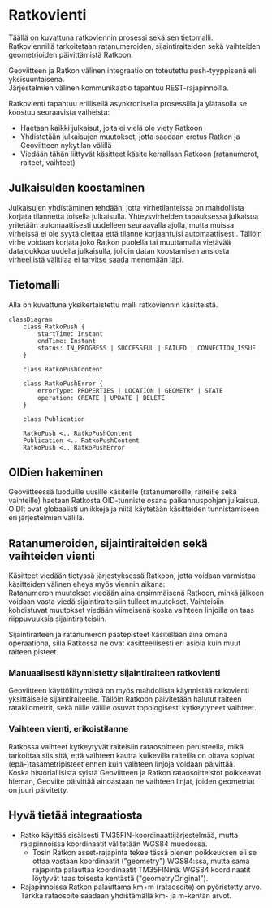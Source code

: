 # Ratkovienti
Täällä on kuvattuna ratkoviennin prosessi sekä sen tietomalli.  
Ratkoviennillä tarkoitetaan ratanumeroiden, sijaintiraiteiden sekä vaihteiden geometrioiden päivittämistä Ratkoon.

Geoviitteen ja Ratkon välinen integraatio on toteutettu push-tyyppisenä eli yksisuuntaisena.  
Järjestelmien välinen kommunikaatio tapahtuu REST-rajapinnoilla. 

Ratkovienti tapahtuu erillisellä asynkronisella prosessilla ja ylätasolla se koostuu seuraavista vaiheista:
- Haetaan kaikki julkaisut, joita ei vielä ole viety Ratkoon
- Yhdistetään julkaisujen muutokset, jotta saadaan erotus Ratkon ja Geoviitteen nykytilan välillä
- Viedään tähän liittyvät käsitteet käsite kerrallaan Ratkoon (ratanumerot, raiteet, vaihteet)


## Julkaisuiden koostaminen
Julkaisujen yhdistäminen tehdään, jotta virhetilanteissa on mahdollista korjata tilannetta toisella julkaisulla.
Yhteysvirheiden tapauksessa julkaisua yritetään automaattisesti uudelleen seuraavalla ajolla, mutta muissa virheissä ei
ole syytä olettaa että tilanne korjaantuisi automaattisesti. Tällöin virhe voidaan korjata joko Ratkon puolella tai
muuttamalla vietävää datajoukkoa uudella julkaisulla, jolloin datan koostamisen ansiosta virheellistä välitilaa ei
tarvitse saada menemään läpi.


## Tietomalli
Alla on kuvattuna yksikertaistettu malli ratkoviennin käsitteistä.

```mermaid
classDiagram 
    class RatkoPush {
        startTime: Instant
        endTime: Instant
        status: IN_PROGRESS | SUCCESSFUL | FAILED | CONNECTION_ISSUE
    }
    
    class RatkoPushContent
    
    class RatkoPushError {
        errorType: PROPERTIES | LOCATION | GEOMETRY | STATE
        operation: CREATE | UPDATE | DELETE
    }
    
    class Publication

    RatkoPush <.. RatkoPushContent
    Publication <.. RatkoPushContent
    RatkoPush <.. RatkoPushError
```

## OIDien hakeminen
Geoviitteessä luoduille uusille käsiteille (ratanumeroille, raiteille sekä vaihteille) haetaan Ratkosta OID-tunniste osana paikannuspohjan julkaisua.  
OIDIt ovat globaalisti uniikkeja ja niitä käytetään käsitteiden tunnistamiseen eri järjestelmien välillä.


## Ratanumeroiden, sijaintiraiteiden sekä vaihteiden vienti
Käsitteet viedään tietyssä järjestyksessä Ratkoon, jotta voidaan varmistaa käsitteiden välinen eheys myös viennin aikana:  
Ratanumeron muutokset viedään aina ensimmäisenä Ratkoon, minkä jälkeen voidaan vasta viedä sijaintiraiteisiin tulleet muutokset. 
Vaihteisiin kohdistuvat muutokset viedään viimeisenä koska vaihteen linjoilla on taas riippuvuuksia sijaintiraiteisiin.

Sijaintiraiteen ja ratanumeron päätepisteet käsitellään aina omana operaationa, sillä Ratkossa ne ovat käsitteellisesti eri asioia kuin muut raiteen pisteet.


### Manuaalisesti käynnistetty sijaintiraiteen ratkovienti
Geoviitteen käyttöliittymästä on myös mahdollista käynnistää ratkovienti yksittäiselle sijaintiraiteelle.
Tällöin Ratkoon päivitetään halutut raiteen ratakilometrit, sekä niille välille osuvat topologisesti kytkeytyneet vaihteet.


### Vaihteen vienti, erikoistilanne
Ratkossa vaihteet kytkeytyvät raiteisiin rataosoitteen perusteella, mikä tarkoittaa siis sitä, että vaihteen kautta kulkevilla raiteilla on oltava sopivat (epä-)tasametripisteet ennen kuin vaihteen linjoja voidaan päivittää.  
Koska historiallisista syistä Geoviitteen ja Ratkon rataosoitteistot poikkeavat hieman, Geoviite päivittää ainoastaan ne vaihteen linjat, joiden geometriat on juuri päivitetty.


## Hyvä tietää integraatiosta
- Ratko käyttää sisäisesti TM35FIN-koordinaattijärjestelmää, mutta rajapinnoissa koordinaatit välitetään WGS84 muodossa. 
  - Tosin Ratkon asset-rajapinta tekee tässä pienen poikkeuksen eli se ottaa vastaan koordinaatit ("geometry") WGS84:ssa, mutta sama rajapinta palauttaa koordinaatit TM35FINinä. 
    WGS84 koordinaatit löytyvät taas toisesta kentästä ("geometryOriginal").
- Rajapinnoissa Ratkon palauttama km+m (rataosoite) on pyöristetty arvo. Tarkka rataosoite saadaan yhdistämällä km- ja m-kentän arvot.
